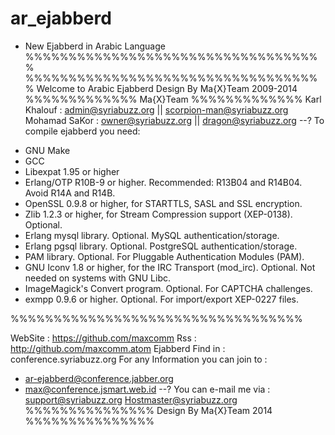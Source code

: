 ar_ejabberd
===========
* New Ejabberd in Arabic  Language
%%%%%%%%%%%%%%%%%%%%%%%%%%%%%%%%%%%
%%%%%%%%%%%%%%%%%%%%%%%%%%%%%%%%%%%
Welcome to Arabic Ejabberd Design By Ma{X}Team 2009-2014
%%%%%%%%%%%%% Ma{X}Team %%%%%%%%%%%%%
Karl Khalouf : admin@syriabuzz.org || scorpion-man@syriabuzz.org
Mohamad SaKor : owner@syriabuzz.org || dragon@syriabuzz.org
--?
To compile ejabberd you need:
 - GNU Make
 - GCC
 - Libexpat 1.95 or higher
 - Erlang/OTP R10B-9 or higher. Recommended: R13B04 and R14B04.
   Avoid R14A and R14B.
 - OpenSSL 0.9.8 or higher, for STARTTLS, SASL and SSL encryption.
 - Zlib 1.2.3 or higher, for Stream Compression support
   (XEP-0138). Optional.
 - Erlang mysql library. Optional. MySQL authentication/storage.
 - Erlang pgsql library. Optional. PostgreSQL authentication/storage.
 - PAM library. Optional. For Pluggable Authentication Modules (PAM).
 - GNU Iconv 1.8 or higher, for the IRC Transport
   (mod_irc). Optional. Not needed on systems with GNU Libc.
 - ImageMagick's Convert program. Optional. For CAPTCHA challenges.
 - exmpp 0.9.6 or higher. Optional. For import/export XEP-0227 files. 

%%%%%%%%%%%%%%%%%%%%%%%%%%%%%%%%%%

WebSite : https://github.com/maxcomm
Rss     : http://github.com/maxcomm.atom
Ejabberd Find in : conference.syriabuzz.org
For any Information you can join to :
* ar-ejabberd@conference.jabber.org
* max@conference.jsmart.web.id
--? You can e-mail me via : support@syriabuzz.org
                            Hostmaster@syriabuzz.org
%%%%%%%%%%%%%%% Design By Ma{X}Team 2014 %%%%%%%%%%%%%%%
